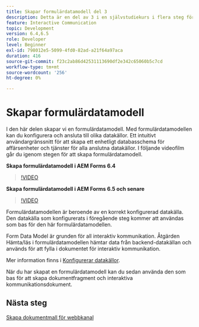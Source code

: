 ```yaml
---
title: Skapar formulärdatamodell del 3
description: Detta är en del av 3 i en självstudiekurs i flera steg för att skapa ditt första interaktiva kommunikationsdokument. I den här delen skapar vi en formulärdatamodell. Med formulärdatamodellen kan du konfigurera och ansluta till olika datakällor. Den tillhandahåller ett intuitivt användargränssnitt för att skapa ett enhetligt datarepresentationsschema för affärsenheter och tjänster över anslutna datakällor. I följande videofilm går du igenom stegen för att skapa formulärdatamodellen.
feature: Interactive Communication
topic: Development
version: 6.4,6.5
role: Developer
level: Beginner
exl-id: 798012e5-5099-4fd0-82ad-a21f64a97aca
duration: 416
source-git-commit: f23c2ab86d42531113690df2e342c65060b5c7cd
workflow-type: tm+mt
source-wordcount: '256'
ht-degree: 0%

---
```


# Skapar formulärdatamodell

I den här delen skapar vi en formulärdatamodell. Med formulärdatamodellen kan du konfigurera och ansluta till olika datakällor. Ett intuitivt användargränssnitt för att skapa ett enhetligt databasschema för affärsenheter och tjänster för alla anslutna datakällor. I följande videofilm går du igenom stegen för att skapa formulärdatamodell.

**Skapa formulärdatamodell i AEM Forms 6.4**

>[!VIDEO](https://video.tv.adobe.com/v/27763?quality=12&learn=on)

**Skapa formulärdatamodell i AEM Forms 6.5 och senare**

>[!VIDEO](https://video.tv.adobe.com/v/27765?quality=12&learn=on)

Formulärdatamodellen är beroende av en korrekt konfigurerad datakälla. Den datakälla som konfigurerats i föregående steg kommer att användas som bas för den här formulärdatamodellen.

Form Data Model är grunden för all interaktiv kommunikation. Åtgärden Hämta/läs i formulärdatamodellen hämtar data från backend-datakällan och används för att fylla i dokumentet för interaktiv kommunikation.

Mer information finns i [Konfigurerar datakällor](parttwo.md).

När du har skapat en formulärdatamodell kan du sedan använda den som bas för att skapa dokumentfragment och interaktiva kommunikationsdokument.

## Nästa steg

[Skapa dokumentmall för webbkanal](./partfour.md)


